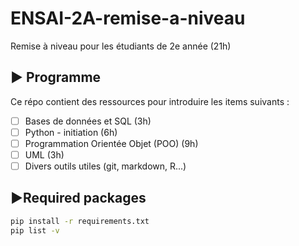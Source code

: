 # ENSAI-2A-remise-a-niveau

Remise à niveau pour les étudiants de 2e année (21h)

## :arrow_forward: Programme

Ce répo contient des ressources pour introduire les items suivants :

* [ ] Bases de données et SQL (3h)
* [ ] Python - initiation (6h)
* [ ] Programmation Orientée Objet (POO) (9h)
* [ ] UML (3h)
* [ ] Divers outils utiles (git, markdown, R...)

## :arrow_forward:Required packages

```bash
pip install -r requirements.txt
pip list -v
```
